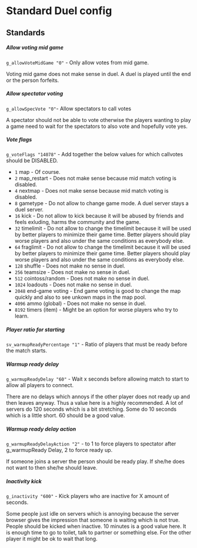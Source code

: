 # Standard Duel config

## Standards

##### Allow voting mid game

`g_allowVoteMidGame "0"` - Only allow votes from mid game.

Voting mid game does not make sense in duel. A duel is played until the end or the person forfeits.

##### Allow spectator voting

`g_allowSpecVote "0"`- Allow spectators to call votes

A spectator should not be able to vote otherwise the players wanting to play a game need to wait for the spectators to also vote and hopefully vote yes.

##### Vote flags

`g_voteFlags "14078"` - Add together the below values for which callvotes should be DISABLED.

- `1` map - Of course.
- `2` map_restart - Does not make sense because mid match voting is disabled.
- `4` nextmap - Does not make sense because mid match voting is disabled.
- `8` gametype - Do not allow to change game mode. A duel server stays a duel server.
- `16` kick - Do not allow to kick because it will be abused by friends and feels exluding, harms the community and the game.
- `32` timelimit - Do not allow to change the timelimit because it will be used by better players to minimize their game time. Better players should play worse players and also under the same conditions as everybody else.
- `64` fraglimit - Do not allow to change the timelimit because it will be used by better players to minimize their game time. Better players should play worse players and also under the same conditions as everybody else.
- `128` shuffle - Does not make no sense in duel.
- `256` teamsize - Does not make no sense in duel.
- `512` cointoss/random - Does not make no sense in duel.
- `1024` loadouts - Does not make no sense in duel.
- `2048` end-game voting - End game voting is good to change the map quickly and also to see unkown maps in the map pool.
- `4096` ammo (global) - Does not make no sense in duel.
- `8192` timers (item) - Might be an option for worse players who try to learn.

##### Player ratio for starting

`sv_warmupReadyPercentage "1"` - Ratio of players that must be ready before the match starts.

##### Warmup ready delay

`g_warmupReadyDelay "60"` - Wait x seconds before allowing match to start to allow all players to connect.

There are no delays which annoys if the other player does not ready up and then leaves anyway. Thus a value here is a highly recommended. A lot of servers do 120 seconds which is a bit stretching. Some do 10 seconds which is a little short. 60 should be a good value.

##### Warmup ready delay action

`g_warmupReadyDelayAction "2"` - to 1 to force players to spectator after g_warmupReady Delay, 2 to force ready up.

If someone joins a server the person should be ready play. If she/he does not want to then she/he should leave.

##### Inactivity kick

`g_inactivity "600"` - Kick players who are inactive for X amount of seconds.

Some people just idle on servers which is annoying because the server browser gives the impression that someone is waiting which is not true. People should be kicked when inactive. 10 minutes is a good value here. It is enough time to go to toilet, talk to partner or something else. For the other player it might be ok to wait that long.
